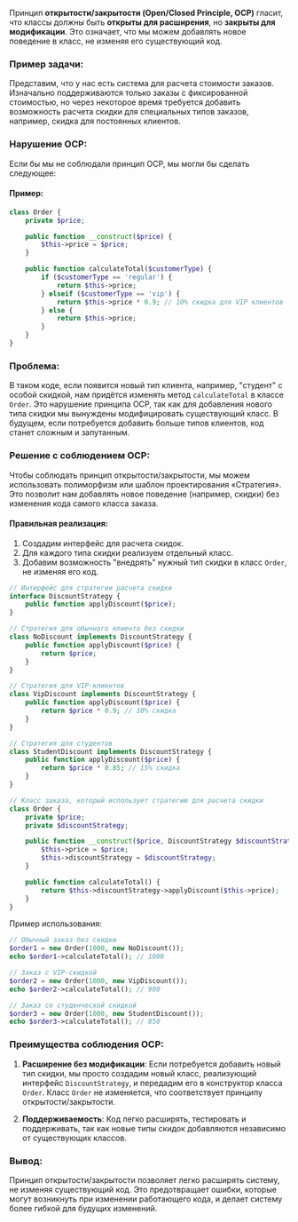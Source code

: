 Принцип **открытости/закрытости (Open/Closed Principle, OCP)** гласит, что классы должны быть **открыты для расширения**, но **закрыты для модификации**. Это означает, что мы можем добавлять новое поведение в класс, не изменяя его существующий код.

### Пример задачи:

Представим, что у нас есть система для расчета стоимости заказов. Изначально поддерживаются только заказы с фиксированной стоимостью, но через некоторое время требуется добавить возможность расчета скидки для специальных типов заказов, например, скидка для постоянных клиентов.

### Нарушение OCP:

Если бы мы не соблюдали принцип OCP, мы могли бы сделать следующее:

#### Пример:

```PHP
class Order {
    private $price;

    public function __construct($price) {
        $this->price = $price;
    }

    public function calculateTotal($customerType) {
        if ($customerType == 'regular') {
            return $this->price;
        } elseif ($customerType == 'vip') {
            return $this->price * 0.9; // 10% скидка для VIP клиентов
        } else {
            return $this->price;
        }
    }
}
```

### Проблема:

В таком коде, если появится новый тип клиента, например, "студент" с особой скидкой, нам придётся изменять метод `calculateTotal` в классе `Order`. Это нарушение принципа OCP, так как для добавления нового типа скидки мы вынуждены модифицировать существующий класс. В будущем, если потребуется добавить больше типов клиентов, код станет сложным и запутанным.

### Решение с соблюдением OCP:

Чтобы соблюдать принцип открытости/закрытости, мы можем использовать полиморфизм или шаблон проектирования «Стратегия». Это позволит нам добавлять новое поведение (например, скидки) без изменения кода самого класса заказа.

#### Правильная реализация:

1. Создадим интерфейс для расчета скидок.
2. Для каждого типа скидки реализуем отдельный класс.
3. Добавим возможность "внедрять" нужный тип скидки в класс `Order`, не изменяя его код.


```PHP
// Интерфейс для стратегии расчета скидки
interface DiscountStrategy {
    public function applyDiscount($price);
}

// Стратегия для обычного клиента без скидки
class NoDiscount implements DiscountStrategy {
    public function applyDiscount($price) {
        return $price;
    }
}

// Стратегия для VIP-клиентов
class VipDiscount implements DiscountStrategy {
    public function applyDiscount($price) {
        return $price * 0.9; // 10% скидка
    }
}

// Стратегия для студентов
class StudentDiscount implements DiscountStrategy {
    public function applyDiscount($price) {
        return $price * 0.85; // 15% скидка
    }
}

// Класс заказа, который использует стратегию для расчета скидки
class Order {
    private $price;
    private $discountStrategy;

    public function __construct($price, DiscountStrategy $discountStrategy) {
        $this->price = $price;
        $this->discountStrategy = $discountStrategy;
    }

    public function calculateTotal() {
        return $this->discountStrategy->applyDiscount($this->price);
    }
}
```

Пример использования:

```PHP
// Обычный заказ без скидки
$order1 = new Order(1000, new NoDiscount());
echo $order1->calculateTotal(); // 1000

// Заказ с VIP-скидкой
$order2 = new Order(1000, new VipDiscount());
echo $order2->calculateTotal(); // 900

// Заказ со студенческой скидкой
$order3 = new Order(1000, new StudentDiscount());
echo $order3->calculateTotal(); // 850
```

### Преимущества соблюдения OCP:

1. **Расширение без модификации**: Если потребуется добавить новый тип скидки, мы просто создадим новый класс, реализующий интерфейс `DiscountStrategy`, и передадим его в конструктор класса `Order`. Класс `Order` не изменяется, что соответствует принципу открытости/закрытости.
    
2. **Поддерживаемость**: Код легко расширять, тестировать и поддерживать, так как новые типы скидок добавляются независимо от существующих классов.
    

### Вывод:

Принцип открытости/закрытости позволяет легко расширять систему, не изменяя существующий код. Это предотвращает ошибки, которые могут возникнуть при изменении работающего кода, и делает систему более гибкой для будущих изменений.